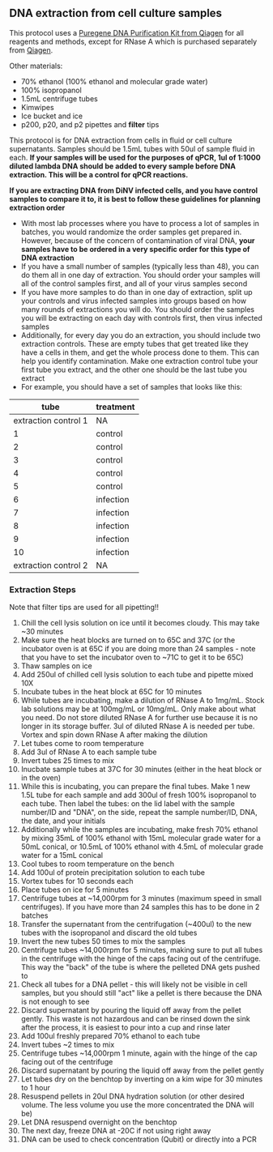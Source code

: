 ## DNA extraction from cell culture samples

This protocol uses a [Puregene DNA Purification Kit from Qiagen](https://www.qiagen.com/us/products/discovery-and-translational-research/dna-rna-purification/dna-purification/genomic-dna/puregene-kits/?catno=158043) for all reagents and methods, except for RNase A which is purchased separately from [Qiagen](https://www.qiagen.com/us/products/discovery-and-translational-research/lab-essentials/enzymes/rnase-a/).

Other materials:
- 70% ethanol (100% ethanol and molecular grade water)
- 100% isopropanol
- 1.5mL centrifuge tubes
- Kimwipes
- Ice bucket and ice
- p200, p20, and p2 pipettes and **filter** tips

This protocol is for DNA extraction from cells in fluid or cell culture supernatants. Samples should be 1.5mL tubes with 50ul of sample fluid in each. **If your samples will be used for the purposes of qPCR, 1ul of 1:1000 diluted lambda DNA should be added to every sample before DNA extraction. This will be a control for qPCR reactions.**

**If you are extracting DNA from DiNV infected cells, and you have control samples to compare it to, it is best to follow these guidelines for planning extraction order**

- With most lab processes where you have to process a lot of samples in batches, you would randomize the order samples get prepared in. However, because of the concern of contamination of viral DNA, **your samples have to be ordered in a very specific order for this type of DNA extraction**
- If you have a small number of samples (typically less than 48), you can do them all in one day of extraction. You should order your samples will all of the control samples first, and all of your virus samples second 
- If you have more samples to do than in one day of extraction, split up your controls and virus infected samples into groups based on how many rounds of extractions you will do. You should order the samples you will be extracting on each day with controls first, then virus infected samples
- Additionally, for every day you do an extraction, you should include two extraction controls. These are empty tubes that get treated like they have a cells in them, and get the whole process done to them. This can help you identify contamination. Make one extraction control tube your first tube you extract, and the other one should be the last tube you extract 
- For example, you should have a set of samples that looks like this:

| tube                 | treatment |
|----------------------|-----------|
| extraction control 1 | NA        |
| 1                    | control   |
| 2                    | control   |
| 3                    | control   |
| 4                    | control   |
| 5                    | control   |
| 6                    | infection |
| 7                    | infection |
| 8                    | infection |
| 9                    | infection |
| 10                   | infection |
| extraction control 2 | NA |


### Extraction Steps

Note that filter tips are used for all pipetting!! 

1. Chill the cell lysis solution on ice until it becomes cloudy. This may take ~30 minutes
2.  Make sure the heat blocks are turned on to 65C and 37C (or the incubator oven is at 65C if you are doing more than 24 samples - note that you have to set the incubator oven to ~71C to get it to be 65C)
5. Thaw samples on ice 
4. Add 250ul of chilled cell lysis solution to each tube and pipette mixed 10X
5. Incubate tubes in the heat block at 65C for 10 minutes
6. While tubes are incubating, make a dilution of RNase A to 1mg/mL. Stock lab solutions may be at 100mg/mL or 10mg/mL. Only make about what you need. Do not store diluted RNase A for further use because it is no longer in its storage buffer. 3ul of diluted RNase A is needed per tube. Vortex and spin down RNase A after making the dilution
7. Let tubes come to room temperature 
8. Add 3ul of RNase A to each sample tube
9. Invert tubes 25 times to mix 
10. Inucbate sample tubes at 37C for 30 minutes (either in the heat block or in the oven)
11. While this is incubating, you can prepare the final tubes. Make 1 new 1.5L tube for each sample and add 300ul of fresh 100% isopropanol to each tube. Then label the tubes: on the lid label with the sample number/ID and "DNA", on the side, repeat the sample number/ID, DNA, the date, and your initials
12. Additionally while the samples are incubating, make fresh 70% ethanol by mixing 35mL of 100% ethanol with 15mL molecular grade water for a 50mL conical, or 10.5mL of 100% ethanol with 4.5mL of molecular grade water for a 15mL conical
13. Cool tubes to room temperature on the bench
14. Add 100ul of protein precipitation solution to each tube
15. Vortex tubes for 10 seconds each
16. Place tubes on ice for 5 minutes
17. Centrifuge tubes at ~14,000rpm for 3 minutes (maximum speed in small centrifuges). If you have more than 24 samples this has to be done in 2 batches
18. Transfer the supernatant from the centrifugation (~400ul) to the new tubes with the isopropanol and discard the old tubes
19. Invert the new tubes 50 times to mix the samples
20. Centrifuge tubes ~14,000rpm for 5 minutes, making sure to put all tubes in the centrifuge with the hinge of the caps facing out of the centrifuge. This way the "back" of the tube is where the pelleted DNA gets pushed to
21. Check all tubes for a DNA pellet - this will likely not be visible in cell samples, but you should still "act" like a pellet is there because the DNA is not enough to see
22. Discard supernatant by pouring the liquid off away from the pellet gently. This waste is not hazardous and can be rinsed down the sink after the process, it is easiest to pour into a cup and rinse later
23. Add 100ul freshly prepared 70% ethanol to each tube
24. Invert tubes ~2 times to mix
25. Centrifuge tubes ~14,000rpm 1 minute, again with the hinge of the cap facing out of the centrifuge
26. Discard supernatant by pouring the liquid off away from the pellet gently
27. Let tubes dry on the benchtop by inverting on a kim wipe for 30 minutes to 1 hour
28. Resuspend pellets in 20ul DNA hydration solution (or other desired volume. The less volume you use the more concentrated the DNA will be)
29. Let DNA resuspend overnight on the benchtop
30. The next day, freeze DNA at -20C if not using right away
31. DNA can be used to check concentration (Qubit) or directly into a PCR


